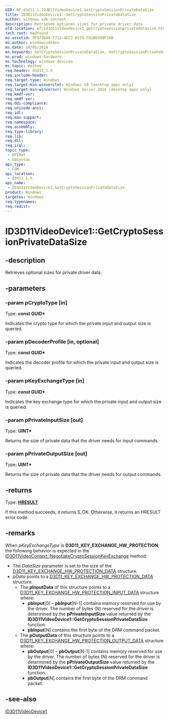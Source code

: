```yaml
---
UID: NF:d3d11_1.ID3D11VideoDevice1.GetCryptoSessionPrivateDataSize
title: ID3D11VideoDevice1::GetCryptoSessionPrivateDataSize
author: windows-sdk-content
description: Retrieves optional sizes for private driver data.
old-location: mf\id3d11videodevice1_getcryptosessionprivatedatasize.htm
tech.root: medfound
ms.assetid: 3F973DA0-F722-4EC2-A578-F01B6999F16B
ms.author: windowssdkdev
ms.date: 10/05/2018
ms.keywords: GetCryptoSessionPrivateDataSize, GetCryptoSessionPrivateDataSize method [Media Foundation], GetCryptoSessionPrivateDataSize method [Media Foundation],ID3D11VideoDevice1 interface, ID3D11VideoDevice1 interface [Media Foundation],GetCryptoSessionPrivateDataSize method, ID3D11VideoDevice1.GetCryptoSessionPrivateDataSize, ID3D11VideoDevice1::GetCryptoSessionPrivateDataSize, d3d11_1/ID3D11VideoDevice1::GetCryptoSessionPrivateDataSize, mf.id3d11videodevice1_getcryptosessionprivatedatasize
ms.prod: windows-hardware
ms.technology: windows-devices
ms.topic: method
req.header: d3d11_1.h
req.include-header: 
req.target-type: Windows
req.target-min-winverclnt: Windows 10 [desktop apps only]
req.target-min-winversvr: Windows Server 2016 [desktop apps only]
req.kmdf-ver: 
req.umdf-ver: 
req.ddi-compliance: 
req.unicode-ansi: 
req.idl: 
req.max-support: 
req.namespace: 
req.assembly: 
req.type-library: 
req.lib: 
req.dll: 
req.irql: 
topic_type:
 - APIRef
 - kbSyntax
api_type:
 - COM
api_location:
 - d3d11_1.h
api_name:
 - ID3D11VideoDevice1.GetCryptoSessionPrivateDataSize
product: Windows
targetos: Windows
req.typenames: 
req.redist: 
---
```


# ID3D11VideoDevice1::GetCryptoSessionPrivateDataSize


## -description


Retrieves optional sizes for private driver data. 


## -parameters




### -param pCryptoType [in]

Type: <b>const GUID*</b>

Indicates the crypto type for which the private input and output size is queried.


### -param pDecoderProfile [in, optional]

Type: <b>const GUID*</b>

Indicates the decoder profile for which the private input and output size is queried.


### -param pKeyExchangeType [in]

Type: <b>const GUID*</b>

Indicates the key exchange type for which the private input and output size is queried.


### -param pPrivateInputSize [out]

Type: <b>UINT*</b>

Returns the size of private data that the driver needs for input commands.


### -param pPrivateOutputSize [out]

Type: <b>UINT*</b>

Returns the size of private data that the driver needs for output commands.


## -returns



Type: <b><a href="455d07e9-52c3-4efb-a9dc-2955cbfd38cc">HRESULT</a></b>

If this method succeeds, it returns S_OK. Otherwise, it returns an HRESULT error code.




## -remarks



When <i>pKeyExchangeType</i> is <b>D3D11_KEY_EXCHANGE_HW_PROTECTION</b>, the following behavior is expected in the <a href="https://msdn.microsoft.com/76160B03-6F7F-4618-859B-0A7E73540CA4">ID3D11VideoContext::NegotiateCryptoSessionKeyExchange</a> method:

<ul>
<li>The <i>DataSize</i> parameter is set to the size of the <a href="https://msdn.microsoft.com/1DAAE15F-80E4-4645-8326-0ECB1809F8CF">D3D11_KEY_EXCHANGE_HW_PROTECTION_DATA</a> structure.</li>
<li><i>pData</i> points to a <a href="https://msdn.microsoft.com/1DAAE15F-80E4-4645-8326-0ECB1809F8CF">D3D11_KEY_EXCHANGE_HW_PROTECTION_DATA</a> structure. <ul>
<li>The <b>pInputData</b> of this structure points to a <a href="https://msdn.microsoft.com/B3F587BC-0DA8-496B-A3F5-ADFD16ABABB9">D3D11_KEY_EXCHANGE_HW_PROTECTION_INPUT_DATA</a> structure where:<ul>
<li><b>pbInput</b>[0] – <b>pbInput</b>[N-1] contains memory reserved for use by the driver. The number of bytes (N) reserved for the driver is determined by the <b>pPrivateInputSize</b> value returned by the <b>ID3D11VideoDevice1::GetCryptoSessionPrivateDataSize</b> function.</li>
<li><b>pbInput</b>[N] contains the first byte of the DRM command packet.</li>
</ul>
</li>
<li>The <b>pOutputData</b> of this structure points to a <a href="https://msdn.microsoft.com/D8F987CA-0BD2-42D1-AE95-8D2D118655B1">D3D11_KEY_EXCHANGE_HW_PROTECTION_OUTPUT_DATA</a> structure where:<ul>
<li><b>pbOutput</b>[0] – <b>pbOutput</b>[N-1] contains memory reserved for use by the driver. The number of bytes (N) reserved for the driver is determined by the <b>pPrivateOutputSize</b> value returned by the <b>ID3D11VideoDevice1::GetCryptoSessionPrivateDataSize</b> function.</li>
<li><b>pbOutput</b>[N] contains the first byte of the DRM command packet.</li>
</ul>
</li>
</ul>
</li>
</ul>



## -see-also




<a href="https://msdn.microsoft.com/10E68945-6103-491D-8846-3B7C880FEAFD">ID3D11VideoDevice1</a>
 

 

